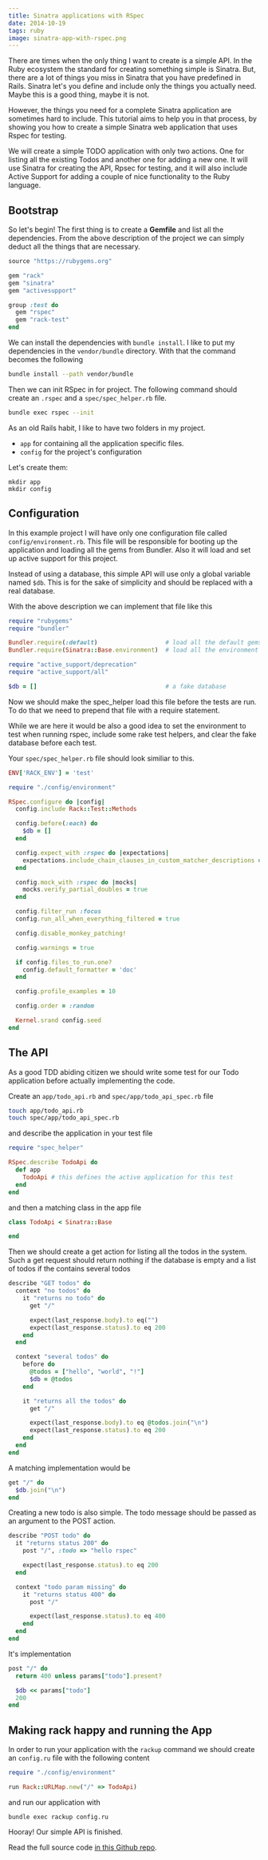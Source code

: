 ```yaml
---
title: Sinatra applications with RSpec
date: 2014-10-19
tags: ruby
image: sinatra-app-with-rspec.png
---
```


There are times when the only thing I want to create is a simple API. In the Ruby ecosystem the standard for creating something simple is Sinatra. But, there are a lot of things you miss in Sinatra that you have predefined in Rails. Sinatra let's you define and include only the things you actually need. Maybe this is a good thing, maybe it is not.

However, the things you need for a complete Sinatra application are sometimes hard to include. This tutorial aims to help you in that process, by showing you how to create a simple Sinatra web application that uses Rspec for testing.

We will create a simple TODO application with only two actions. One for listing all the existing Todos and another one for adding a new one. It will use Sinatra for creating the API, Rpsec for testing, and it will also include Active Support for adding a couple of nice functionality to the Ruby language.

## Bootstrap

So let's begin! The first thing is to create a **Gemfile** and list all the dependencies. From the above description of the project we can simply deduct all the things that are necessary.

``` ruby
source "https://rubygems.org"

gem "rack"
gem "sinatra"
gem "activesupport"

group :test do
  gem "rspec"
  gem "rack-test"
end
```

We can install the dependencies with `bundle install`. I like to put my dependencies in the `vendor/bundle` directory. With that the command becomes the following

``` sh
bundle install --path vendor/bundle
```

Then we can init RSpec in for project. The following command should create an `.rspec` and a `spec/spec_helper.rb` file.

``` sh
bundle exec rspec --init
```

As an old Rails habit, I like to have two folders in my project. 
- `app` for containing all the application specific files.
- `config` for the project's configuration

Let's create them:

```
mkdir app
mkdir config
```

## Configuration

In this example project I will have only one configuration file called `config/environment.rb`. This file will be responsible for booting up the application and loading all the gems from Bundler. Also it will load and set up active support for this project.

Instead of using a database, this simple API will use only a global variable named `$db`. This is for the sake of simplicity and should be replaced with a real database.

With the above description we can implement that file like this

``` ruby
require "rubygems"
require "bundler"

Bundler.require(:default)                   # load all the default gems
Bundler.require(Sinatra::Base.environment)  # load all the environment specific gems

require "active_support/deprecation"
require "active_support/all"

$db = []                                    # a fake database
```

Now we should make the spec_helper load this file before the tests are run. To do that we need to prepend that file with a require statement.

While we are here it would be also a good idea to set the environment to test when running rspec, include some rake test helpers, and clear the fake database before each test. 

Your `spec/spec_helper.rb` file should look similiar to this.

``` ruby
ENV['RACK_ENV'] = 'test'

require "./config/environment"

RSpec.configure do |config|
  config.include Rack::Test::Methods

  config.before(:each) do
    $db = []
  end 

  config.expect_with :rspec do |expectations|
    expectations.include_chain_clauses_in_custom_matcher_descriptions = true
  end 

  config.mock_with :rspec do |mocks|
    mocks.verify_partial_doubles = true
  end 

  config.filter_run :focus
  config.run_all_when_everything_filtered = true

  config.disable_monkey_patching!

  config.warnings = true

  if config.files_to_run.one?
    config.default_formatter = 'doc'
  end 

  config.profile_examples = 10

  config.order = :random

  Kernel.srand config.seed
end
```

## The API

As a good TDD abiding citizen we should write some test for our Todo application before actually implementing the code. 

Create an `app/todo_api.rb` and `spec/app/todo_api_spec.rb` file

``` sh
touch app/todo_api.rb
touch spec/app/todo_api_spec.rb
```

and describe the application in your test file

``` ruby
require "spec_helper"

RSpec.describe TodoApi do
  def app
    TodoApi # this defines the active application for this test
  end
end
```

and then a matching class in the app file

``` ruby
class TodoApi < Sinatra::Base

end
```

Then we should create a get action for listing all the todos in the system. Such a get request should return nothing if the database is empty and a list of todos if the contains several todos

``` ruby
describe "GET todos" do      
  context "no todos" do      
    it "returns no todo" do
      get "/"

      expect(last_response.body).to eq("")
      expect(last_response.status).to eq 200
    end
  end

  context "several todos" do
    before do
      @todos = ["hello", "world", "!"]
      $db = @todos
    end

    it "returns all the todos" do   
      get "/"

      expect(last_response.body).to eq @todos.join("\n")
      expect(last_response.status).to eq 200
    end
  end
end
```

A matching implementation would be

``` ruby
get "/" do
  $db.join("\n")
end 
```

Creating a new todo is also simple. The todo message should be passed as an argument to the POST action.

``` ruby
describe "POST todo" do
  it "returns status 200" do
    post "/", :todo => "hello rspec"

    expect(last_response.status).to eq 200
  end

  context "todo param missing" do 
    it "returns status 400" do      
      post "/"

      expect(last_response.status).to eq 400
    end
  end
end
```

It's implementation

``` ruby
post "/" do
  return 400 unless params["todo"].present?

  $db << params["todo"]
  200 
end 
```

## Making rack happy and running the App

In order to run your application with the `rackup` command
we should create an `config.ru` file with the following content

``` ruby
require "./config/environment"

run Rack::URLMap.new("/" => TodoApi)
```

and run our application with

```
bundle exec rackup config.ru
```

Hooray! Our simple API is finished.

Read the full source code [in this Github repo](https://github.com/shiroyasha/sinatra_rspec).
